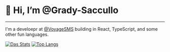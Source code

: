 # 👋 Hi, I’m @Grady-Saccullo

---

I'm a develoepr at [@VoyageSMS](https://voyagesms.com) building in React, TypeScript, and some other fun languages.

[![Das Stats](https://github-readme-stats.vercel.app/api?username=Grady-Saccullo&show_icons=true&theme=dracula&hide_title=true)](https://github.com/Grady-Saccullo) [![Top Langs](https://github-readme-stats.vercel.app/api/top-langs/?username=Grady-Saccullo&layout=compact&theme=dracula)](https://github.com/Grady-Saccullo)
